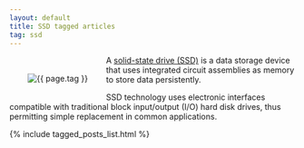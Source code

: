 ```yaml
---
layout: default
title: SSD tagged articles
tag: ssd
---
```


<div style="float: left; margin: 2.0rem;">
	<img src="/public/images/{{ page.tag }}.png" style="max-width: 10rem;" alt="{{ page.tag }}" />
</div>

A [solid-state drive (SSD)](https://en.wikipedia.org/wiki/Solid-state_drive) is a data storage device that uses integrated circuit assemblies as memory to store data persistently. 

SSD technology uses electronic interfaces compatible with traditional block input/output (I/O) hard disk drives, thus permitting simple replacement in common applications.


{% include tagged_posts_list.html %}


